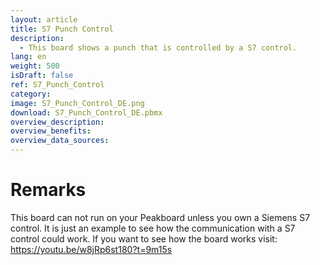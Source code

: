 ```yaml
---
layout: article
title: S7 Punch Control
description: 
  - This board shows a punch that is controlled by a S7 control.
lang: en
weight: 500
isDraft: false
ref: S7_Punch_Control
category:
image: S7_Punch_Control_DE.png
download: S7_Punch_Control_DE.pbmx
overview_description:
overview_benefits:
overview_data_sources:
---
```

# Remarks 
This board can not run on your Peakboard unless you own a Siemens S7 control. It is just an example to see how the communication with a S7 control could work. If you want to see how the board works visit: https://youtu.be/w8jRp6st180?t=9m15s